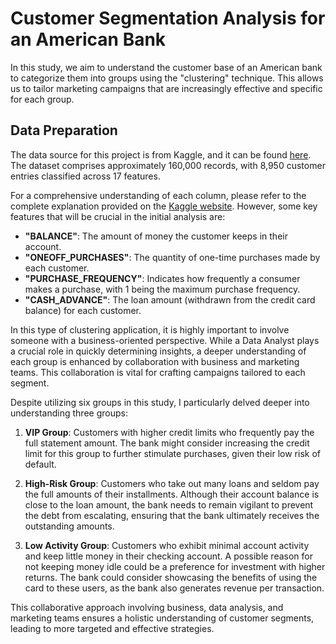 # Customer Segmentation Analysis for an American Bank

In this study, we aim to understand the customer base of an American bank to categorize them into groups using the "clustering" technique. This allows us to tailor marketing campaigns that are increasingly effective and specific for each group.

## Data Preparation
The data source for this project is from Kaggle, and it can be found [here](https://www.kaggle.com/code/caesarmario/clustering-for-effective-marketing-strategy). The dataset comprises approximately 160,000 records, with 8,950 customer entries classified across 17 features.

For a comprehensive understanding of each column, please refer to the complete explanation provided on the [Kaggle website](https://www.kaggle.com/code/caesarmario/clustering-for-effective-marketing-strategy). However, some key features that will be crucial in the initial analysis are:

- **"BALANCE"**: The amount of money the customer keeps in their account.
- **"ONEOFF_PURCHASES"**: The quantity of one-time purchases made by each customer.
- **"PURCHASE_FREQUENCY"**: Indicates how frequently a consumer makes a purchase, with 1 being the maximum purchase frequency.
- **"CASH_ADVANCE"**: The loan amount (withdrawn from the credit card balance) for each customer.

In this type of clustering application, it is highly important to involve someone with a business-oriented perspective. While a Data Analyst plays a crucial role in quickly determining insights, a deeper understanding of each group is enhanced by collaboration with business and marketing teams. This collaboration is vital for crafting campaigns tailored to each segment.

Despite utilizing six groups in this study, I particularly delved deeper into understanding three groups:

1. **VIP Group**: Customers with higher credit limits who frequently pay the full statement amount. The bank might consider increasing the credit limit for this group to further stimulate purchases, given their low risk of default.

2. **High-Risk Group**: Customers who take out many loans and seldom pay the full amounts of their installments. Although their account balance is close to the loan amount, the bank needs to remain vigilant to prevent the debt from escalating, ensuring that the bank ultimately receives the outstanding amounts.

3. **Low Activity Group**: Customers who exhibit minimal account activity and keep little money in their checking account. A possible reason for not keeping money idle could be a preference for investment with higher returns. The bank could consider showcasing the benefits of using the card to these users, as the bank also generates revenue per transaction.

This collaborative approach involving business, data analysis, and marketing teams ensures a holistic understanding of customer segments, leading to more targeted and effective strategies.

